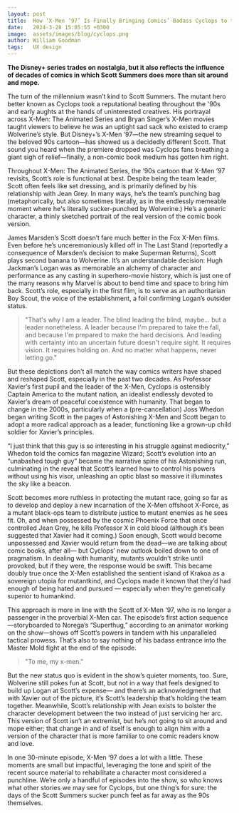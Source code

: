```yaml
---
layout: post
title:  How ‘X-Men ‘97’ Is Finally Bringing Comics’ Badass Cyclops to the Small Screen
date:   2024-3-28 15:05:55 +0300
image:  assets/images/blog/cyclops.png
author: William Goodman
tags:   UX design
---
```


**The Disney+ series trades on nostalgia, but it also reflects the influence of decades of comics in which Scott Summers does more than sit around and mope.**

The turn of the millennium wasn’t kind to Scott Summers. The mutant hero better known as Cyclops took a reputational beating throughout the '90s and early aughts at the hands of uninterested creatives. His portrayal across X-Men: The Animated Series and Bryan Singer’s X-Men movies taught viewers to believe he was an uptight sad sack who existed to cramp Wolverine’s style. But Disney+’s X-Men ‘97—the new streaming sequel to the beloved 90s cartoon—has showed us a decidedly different Scott. That sound you heard when the premiere dropped was Cyclops fans breathing a giant sigh of relief—finally, a non-comic book medium has gotten him right.

Throughout X-Men: The Animated Series, the ‘90s cartoon that X-Men ’97 revisits, Scott’s role is functional at best. Despite being the team leader, Scott often feels like set dressing, and is primarily defined by his relationship with Jean Grey. In many ways, he’s the team’s punching bag (metaphorically, but also sometimes literally, as in the endlessly memeable moment where he's literally sucker-punched by Wolverine.) He’s a generic character, a thinly sketched portrait of the real version of the comic book version.

James Marsden’s Scott doesn’t fare much better in the Fox X-Men films. Even before he’s unceremoniously killed off in The Last Stand (reportedly a consequence of Marsden’s decision to make Superman Returns), Scott plays second banana to Wolverine. It’s an understandable decision: Hugh Jackman’s Logan was as memorable an alchemy of character and performance as any casting in superhero-movie history, which is just one of the many reasons why Marvel is about to bend time and space to bring him back. Scott’s role, especially in the first film, is to serve as an authoritarian Boy Scout, the voice of the establishment, a foil confirming Logan’s outsider status.

> "That's why I am a leader. The blind leading the blind, maybe... but a leader nonetheless. A leader because I'm prepared to take the fall, and because I'm prepared to make the hard decisions. And leading with certainty into an uncertain future doesn't require sight. It requires vision. It requires holding on. And no matter what happens, never letting go."

But these depictions don’t all match the way comics writers have shaped and reshaped Scott, especially in the past two decades. As Professor Xavier’s first pupil and the leader of the X-Men, Cyclops is ostensibly Captain America to the mutant nation, an idealist endlessly devoted to Xavier’s dream of peaceful coexistence with humanity. That began to change in the 2000s, particularly when a (pre-cancellation) Joss Whedon began writing Scott in the pages of Astonishing X-Men and Scott began to adopt a more radical approach as a leader, functioning like a grown-up child soldier for Xavier’s principles.

“I just think that this guy is so interesting in his struggle against mediocrity,” Whedon told the comics fan magazine Wizard; Scott’s evolution into an “unabashed tough guy” became the narrative spine of his Astonishing run, culminating in the reveal that Scott’s learned how to control his powers without using his visor, unleashing an optic blast so massive it illuminates the sky like a beacon.

Scott becomes more ruthless in protecting the mutant race, going so far as to develop and deploy a new incarnation of the X-Men offshoot X-Force, as a mutant black-ops team to distribute justice to mutant enemies as he sees fit. Oh, and when possessed by the cosmic Phoenix Force that once controlled Jean Grey, he kills Professor X in cold blood (although it’s been suggested that Xavier had it coming.) Soon enough, Scott would become unpossessed and Xavier would return from the dead—we are talking about comic books, after all— but Cyclops’ new outlook boiled down to one of pragmatism. In dealing with humanity, mutants wouldn’t strike until provoked, but if they were, the response would be swift. This became doubly true once the X-Men established the sentient island of Krakoa as a sovereign utopia for mutantkind, and Cyclops made it known that they’d had enough of being hated and pursued — especially when they’re genetically superior to humankind.

This approach is more in line with the Scott of X-Men ‘97, who is no longer a passenger in the proverbial X-Men car. The episode’s first action sequence—storyboarded to Norega’s “Superthug,” according to an animator working on the show—shows off Scott’s powers in tandem with his unparalleled tactical prowess. That’s also to say nothing of his badass entrance into the Master Mold fight at the end of the episode.

> "To me, my x-men."

But the new status quo is evident in the show’s quieter moments, too. Sure, Wolverine still pokes fun at Scott, but not in a way that feels designed to build up Logan at Scott’s expense— and there’s an acknowledgment that with Xavier out of the picture, it’s Scott’s leadership that’s holding the team together. Meanwhile, Scott’s relationship with Jean exists to bolster the character development between the two instead of just servicing her arc. This version of Scott isn’t an extremist, but he’s not going to sit around and mope either; that change in and of itself is enough to align him with a version of the character that is more familiar to one comic readers know and love.

In one 30-minute episode, X-Men ‘97 does a lot with a little. These moments are small but impactful, leveraging the tone and spirit of the recent source material to rehabilitate a character most considered a punchline. We’re only a handful of episodes into the show, so who knows what other stories we may see for Cyclops, but one thing’s for sure: the days of the Scott Summers sucker punch feel as far away as the 90s themselves.